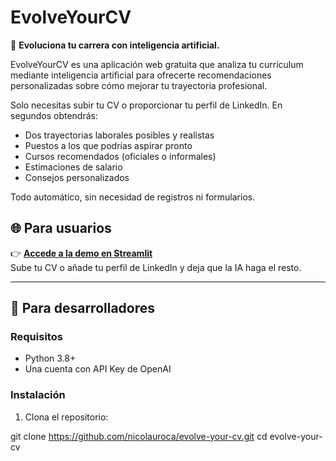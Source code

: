 # EvolveYourCV

🚀 **Evoluciona tu carrera con inteligencia artificial.**

EvolveYourCV es una aplicación web gratuita que analiza tu currículum mediante inteligencia artificial para ofrecerte recomendaciones personalizadas sobre cómo mejorar tu trayectoria profesional.

Solo necesitas subir tu CV o proporcionar tu perfil de LinkedIn. En segundos obtendrás:

- Dos trayectorias laborales posibles y realistas
- Puestos a los que podrías aspirar pronto
- Cursos recomendados (oficiales o informales)
- Estimaciones de salario
- Consejos personalizados

Todo automático, sin necesidad de registros ni formularios.

## 🌐 Para usuarios

👉 **[Accede a la demo en Streamlit](https://evolve-your-cv.streamlit.app)**  
Sube tu CV o añade tu perfil de LinkedIn y deja que la IA haga el resto.

---

## 🧪 Para desarrolladores

### Requisitos

- Python 3.8+
- Una cuenta con API Key de OpenAI

### Instalación

1. Clona el repositorio:

git clone https://github.com/nicolauroca/evolve-your-cv.git
cd evolve-your-cv

